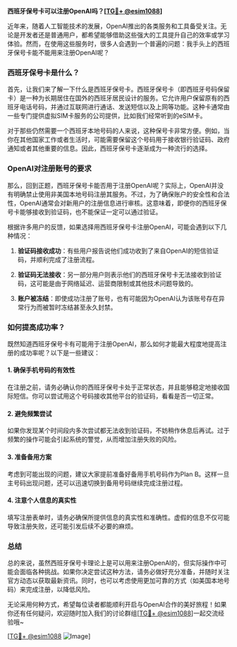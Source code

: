 **西班牙保号卡可以注册OpenAI吗？[[TG💪+ @esim1088](https://t.me/s/esim1088)]**

近年来，随着人工智能技术的发展，OpenAI推出的各类服务和工具备受关注。无论是开发者还是普通用户，都希望能够借助这些强大的工具提升自己的效率或学习体验。然而，在使用这些服务时，很多人会遇到一个普遍的问题：我手头上的西班牙保号卡能不能用来注册OpenAI呢？

### 西班牙保号卡是什么？

首先，让我们来了解一下什么是西班牙保号卡。西班牙保号卡（即西班牙号码保留卡）是一种为长期居住在国外的西班牙居民设计的服务。它允许用户保留原有的西班牙电话号码，并通过互联网进行通话、发送短信以及上网等功能。这种卡通常由一些专门提供虚拟SIM卡服务的公司提供，比如我们经常听到的eSIM卡。

对于那些仍然需要一个西班牙本地号码的人来说，这种保号卡非常方便。例如，当你在其他国家工作或者生活时，可能需要保留这个号码用于接收银行验证码、政府通知或者其他重要的信息。因此，西班牙保号卡逐渐成为一种流行的选择。

### OpenAI对注册账号的要求

那么，回到正题，西班牙保号卡能否用于注册OpenAI呢？实际上，OpenAI并没有明确禁止使用非美国本地号码注册其服务。不过，为了确保账户的安全性和合法性，OpenAI通常会对新用户的注册信息进行审核。这意味着，即便你的西班牙保号卡能够接收到验证码，也不能保证一定可以通过验证。

根据许多用户的反馈，如果选择用西班牙保号卡注册OpenAI，可能会遇到以下几种情况：

1. **验证码接收成功**：有些用户报告说他们成功收到了来自OpenAI的短信验证码，并顺利完成了注册流程。
   
2. **验证码无法接收**：另一部分用户则表示他们的西班牙保号卡无法接收到验证码，这可能是由于网络延迟、运营商限制或其他技术问题导致的。

3. **账户被冻结**：即使成功注册了账号，也有可能因为OpenAI认为该账号存在异常行为而被暂时冻结甚至永久封禁。

### 如何提高成功率？

既然知道西班牙保号卡有可能用于注册OpenAI，那么如何才能最大程度地提高注册的成功率呢？以下是一些建议：

#### 1. 确保手机号码的有效性
在注册之前，请务必确认你的西班牙保号卡处于正常状态，并且能够稳定地接收国际短信。你可以尝试用这个号码接收其他平台的验证码，看看是否一切正常。

#### 2. 避免频繁尝试
如果你发现某个时间段内多次尝试都无法收到验证码，不妨稍作休息后再试。过于频繁的操作可能会引起系统的警觉，从而增加注册失败的风险。

#### 3. 准备备用方案
考虑到可能出现的问题，建议大家提前准备好备用手机号码作为Plan B。这样一旦主号码出现问题，还可以迅速切换到备用号码继续完成注册过程。

#### 4. 注意个人信息的真实性
填写注册表单时，请务必确保所提供信息的真实性和准确性。虚假的信息不仅可能导致注册失败，还可能引发后续不必要的麻烦。

### 总结

总的来说，虽然西班牙保号卡理论上是可以用来注册OpenAI的，但实际操作中可能会面临各种挑战。如果你决定尝试这种方法，请务必做好充分准备，并随时关注官方动态以获取最新资讯。同时，也可以考虑使用更加可靠的方式（如美国本地号码）来完成注册，以降低风险。

无论采用何种方式，希望每位读者都能顺利开启与OpenAI合作的美好旅程！如果你还有任何疑问，欢迎随时加入我们的讨论群组[[TG💪+ @esim1088](https://t.me/s/esim1088)]一起交流经验哦~

[[TG💪+ @esim1088](https://t.me/s/esim1088) ![Image](https://i.postimg.cc/4NQfJmqS/Snipaste-2025-05-13-00-14-12.png)]